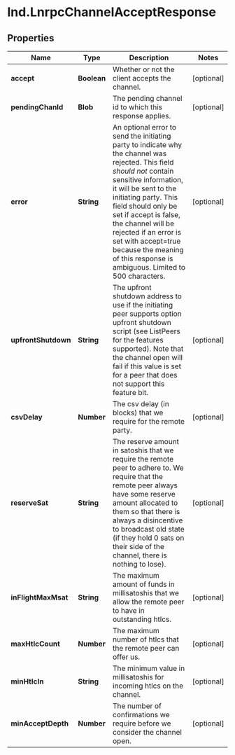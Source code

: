 # lnd.LnrpcChannelAcceptResponse

## Properties

Name | Type | Description | Notes
------------ | ------------- | ------------- | -------------
**accept** | **Boolean** | Whether or not the client accepts the channel. | [optional] 
**pendingChanId** | **Blob** | The pending channel id to which this response applies. | [optional] 
**error** | **String** | An optional error to send the initiating party to indicate why the channel was rejected. This field *should not* contain sensitive information, it will be sent to the initiating party. This field should only be set if accept is false, the channel will be rejected if an error is set with accept&#x3D;true because the meaning of this response is ambiguous. Limited to 500 characters. | [optional] 
**upfrontShutdown** | **String** | The upfront shutdown address to use if the initiating peer supports option upfront shutdown script (see ListPeers for the features supported). Note that the channel open will fail if this value is set for a peer that does not support this feature bit. | [optional] 
**csvDelay** | **Number** | The csv delay (in blocks) that we require for the remote party. | [optional] 
**reserveSat** | **String** | The reserve amount in satoshis that we require the remote peer to adhere to. We require that the remote peer always have some reserve amount allocated to them so that there is always a disincentive to broadcast old state (if they hold 0 sats on their side of the channel, there is nothing to lose). | [optional] 
**inFlightMaxMsat** | **String** | The maximum amount of funds in millisatoshis that we allow the remote peer to have in outstanding htlcs. | [optional] 
**maxHtlcCount** | **Number** | The maximum number of htlcs that the remote peer can offer us. | [optional] 
**minHtlcIn** | **String** | The minimum value in millisatoshis for incoming htlcs on the channel. | [optional] 
**minAcceptDepth** | **Number** | The number of confirmations we require before we consider the channel open. | [optional] 


